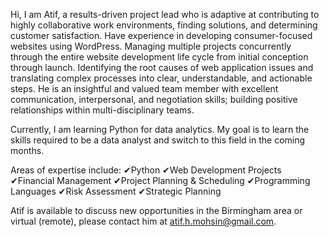 Hi,
I am Atif, a results-driven project lead who is adaptive at contributing to highly collaborative work environments, finding solutions, and determining customer satisfaction.
Have experience in developing consumer-focused websites using WordPress. Managing multiple projects concurrently through the entire website development life cycle from initial conception through launch.
Identifying the root causes of web application issues and translating complex processes into clear, understandable, and actionable steps.
He is an insightful and valued team member with excellent communication, interpersonal, and negotiation skills; building positive relationships within multi-disciplinary teams.

Currently, I am learning Python for data analytics. My goal is to learn the skills required to be a data analyst and switch to this field in the coming months.

Areas of expertise include:
✔Python
✔Web Development Projects
✔Financial Management
✔Project Planning & Scheduling 
✔Programming Languages
✔Risk Assessment
✔Strategic Planning

Atif is available to discuss new opportunities in the Birmingham area or virtual (remote), please contact him at atif.h.mohsin@gmail.com.

